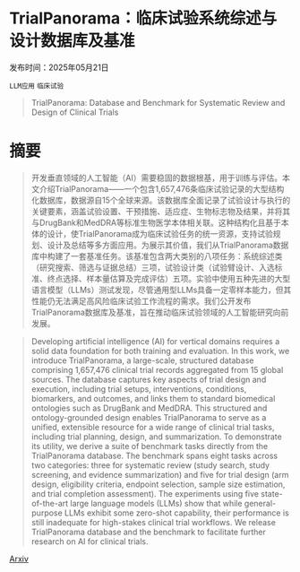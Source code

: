# TrialPanorama：临床试验系统综述与设计数据库及基准

发布时间：2025年05月21日

`LLM应用` `临床试验`

> TrialPanorama: Database and Benchmark for Systematic Review and Design of Clinical Trials

# 摘要

> 开发垂直领域的人工智能（AI）需要稳固的数据根基，用于训练与评估。本文介绍TrialPanorama——一个包含1,657,476条临床试验记录的大型结构化数据库，数据源自15个全球来源。该数据库全面记录了试验设计与执行的关键要素，涵盖试验设置、干预措施、适应症、生物标志物及结果，并将其与DrugBank和MedDRA等标准生物医学本体相关联。这种结构化且基于本体的设计，使TrialPanorama成为临床试验任务的统一资源，支持试验规划、设计及总结等多方面应用。为展示其价值，我们从TrialPanorama数据库中构建了一套基准任务。该基准包含两大类别的八项任务：系统综述类（研究搜索、筛选与证据总结）三项，试验设计类（试验臂设计、入选标准、终点选择、样本量估算及完成评估）五项。实验中使用五种先进的大型语言模型（LLMs）测试发现，尽管通用型LLMs具备一定零样本能力，但其性能仍无法满足高风险临床试验工作流程的需求。我们公开发布TrialPanorama数据库及基准，旨在推动临床试验领域的人工智能研究向前发展。

> Developing artificial intelligence (AI) for vertical domains requires a solid data foundation for both training and evaluation. In this work, we introduce TrialPanorama, a large-scale, structured database comprising 1,657,476 clinical trial records aggregated from 15 global sources. The database captures key aspects of trial design and execution, including trial setups, interventions, conditions, biomarkers, and outcomes, and links them to standard biomedical ontologies such as DrugBank and MedDRA. This structured and ontology-grounded design enables TrialPanorama to serve as a unified, extensible resource for a wide range of clinical trial tasks, including trial planning, design, and summarization. To demonstrate its utility, we derive a suite of benchmark tasks directly from the TrialPanorama database. The benchmark spans eight tasks across two categories: three for systematic review (study search, study screening, and evidence summarization) and five for trial design (arm design, eligibility criteria, endpoint selection, sample size estimation, and trial completion assessment). The experiments using five state-of-the-art large language models (LLMs) show that while general-purpose LLMs exhibit some zero-shot capability, their performance is still inadequate for high-stakes clinical trial workflows. We release TrialPanorama database and the benchmark to facilitate further research on AI for clinical trials.

[Arxiv](https://arxiv.org/abs/2505.16097)
